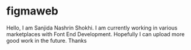 # figmaweb
Hello, I am Sanjida Nashrin Shokhi.  I am currently working in various marketplaces with Font End Development.  Hopefully I can upload more good work in the future. Thanks
